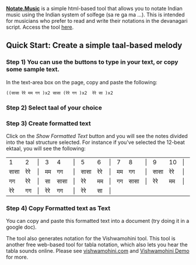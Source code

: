 **[Notate.Music](https://anjanai.github.io/music-notation/)** is a simple html-based tool that allows you to notate Indian music using the Indian system of solfege (sa re ga ma ...). This is intended for musicians who prefer to read and write their notations in the devanagari script. Access the tool [here](https://anjanai.github.io/music-notation/).

## Quick Start:  Create a simple taal-based melody

### Step 1) You can use the buttons to type in your text, or copy some sample text.
In the text-area box on the page, copy and paste the following:
```
((सासा रेरे मम गग )x2 सासा (रेरे गग )x2  रेरे सा )x2
```

### Step 2) Select taal of your choice

### Step 3) Create formatted text
Click on the *Show Formatted Text* button and you will see the notes divided into the taal structure selected.
For instance if you've selected the 12-beat ektaal, you will see the following:
<html>
<table class="zui-table" id="formatted" cellspacing="0"><tbody><tr><td>1</td><td>2</td><td>|</td><td>3</td><td>4</td><td>|</td><td>5</td><td>6</td><td>|</td><td>7</td><td>8</td><td>|</td><td>9</td><td>10</td><td>|</td><td>11</td><td>12</td><td>|</td></tr>
<tr><td>सासा</td><td>रेरे</td><td>|</td><td>मम</td><td>गग</td><td>|</td><td>सासा</td><td>रेरे</td><td>|</td><td>मम</td><td>गग</td><td>|</td><td>सासा</td><td>रेरे</td><td>|</td><td>गग</td><td>रेरे</td><td>|</td></tr>
<tr><td>गग</td><td>रेरे</td><td>|</td><td>सा</td><td>सासा</td><td>|</td><td>रेरे</td><td>मम</td><td>|</td><td>गग</td><td>सासा</td><td>|</td><td>रेरे</td><td>मम</td><td>|</td><td>गग</td><td>सासा</td><td>|</td></tr>
<tr><td>रेरे</td><td>गग</td><td>|</td><td>रेरे</td><td>गग</td><td>|</td><td>रेरे</td><td>सा</td><td>|</td></tr>
</tbody></table>
</html>

### Step 4) Copy Formatted text as Text
You can copy and paste this formatted text into a document (try doing it in a google doc).

The tool also generates notation for the Vishwamohini tool. This tool is another free web-based tool for tabla notation, which also lets you hear the tabla sounds online.
Please see [vishwamohini.com](http://vishwamohini.com/) and [Vishwamohini Demo](http://vishwamohini.com/music/demo.php) for more. 

